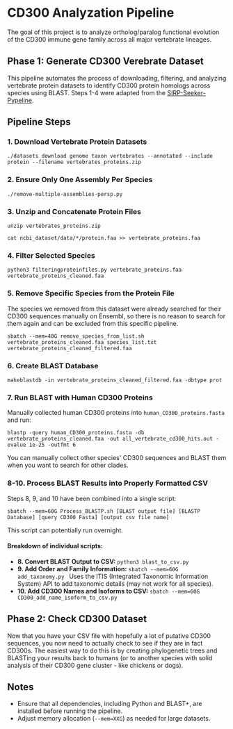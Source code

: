 # CD300 Analyzation Pipeline
The goal of this project is to analyze ortholog/paralog functional evolution of the CD300 immune gene family across all major vertebrate lineages.


## Phase 1: Generate CD300 Verebrate Dataset
This pipeline automates the process of downloading, filtering, and analyzing vertebrate protein datasets to identify CD300 protein homologs across species using BLAST. Steps 1-4 were adapted from the [SIRP-Seeker-Pypeline](https://github.com/Rittika1/SIRP-Seeker-Pypeline).

## Pipeline Steps

### 1. Download Vertebrate Protein Datasets
```./datasets download genome taxon vertebrates --annotated --include protein --filename vertebrates_proteins.zip```

### 2. Ensure Only One Assembly Per Species
```./remove-multiple-assemblies-persp.py```

### 3. Unzip and Concatenate Protein Files
```unzip vertebrates_proteins.zip```

```cat ncbi_dataset/data/*/protein.faa >> vertebrate_proteins.faa```

### 4. Filter Selected Species
```python3 filteringproteinfiles.py vertebrate_proteins.faa vertebrate_proteins_cleaned.faa```

### 5. Remove Specific Species from the Protein File
The species we removed from this dataset were already searched for their CD300 sequences manually on Ensembl, so there is no reason to search  for them again and can be excluded from this specific pipeline. 

```sbatch --mem=40G remove_species_from_list.sh vertebrate_proteins_cleaned.faa species_list.txt vertebrate_proteins_cleaned_filtered.faa```

### 6. Create BLAST Database
```makeblastdb -in vertebrate_proteins_cleaned_filtered.faa -dbtype prot```

### 7. Run BLAST with Human CD300 Proteins
Manually collected human CD300 proteins into `human_CD300_proteins.fasta` and run:

```blastp -query human_CD300_proteins.fasta -db vertebrate_proteins_cleaned.faa -out all_vertebrate_cd300_hits.out -evalue 1e-25 -outfmt 6```

You can manually collect other species' CD300 sequences and BLAST them when you want to search for other clades. 

### 8-10. Process BLAST Results into Properly Formatted CSV
Steps 8, 9, and 10 have been combined into a single script:

```sbatch --mem=60G Process_BLASTP.sh [BLAST output file] [BLASTP Database] [query CD300 Fasta] [output csv file name]```

This script can potentially run overnight.

#### Breakdown of individual scripts:
- **8. Convert BLAST Output to CSV:**
  ```python3 blast_to_csv.py```
- **9. Add Order and Family Information:**
  ```sbatch --mem=60G add_taxonomy.py ```
  Uses the ITIS (Integrated Taxonomic Information System) API to add taxonomic details (may not work for all species).
- **10. Add CD300 Names and Isoforms to CSV:**
  ```sbatch --mem=60G CD300_add_name_isoform_to_csv.py```


## Phase 2: Check CD300 Dataset
  Now that you have your CSV file with hopefully a lot of putative CD300 sequences, you now need to actually check to see if they are in fact CD300s. The easiest way to do this is by creating phylogenetic trees and BLASTing your results back to humans (or to another species with solid analysis of their CD300 gene cluster - like chickens or dogs).


## Notes
- Ensure that all dependencies, including Python and BLAST+, are installed before running the pipeline.
- Adjust memory allocation (`--mem=XXG`) as needed for large datasets.

